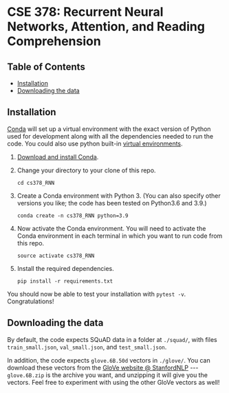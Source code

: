 # CSE 378: Recurrent Neural Networks, Attention, and Reading Comprehension

## Table of Contents

- [Installation](#installation)
- [Downloading the data](#downloading-the-data)

## Installation

[Conda](https://conda.io/) will set up a virtual environment with the exact version of Python
used for development along with all the dependencies needed to run the code. 
You could also use python built-in [virtual environments](https://docs.python.org/3/library/venv.html).

1.  [Download and install Conda](https://conda.io/docs/download.html).

2.  Change your directory to your clone of this repo.

    ```
    cd cs378_RNN
    ```

3.  Create a Conda environment with Python 3. (You can also specify other versions you like; the code has been tested on Python3.6 and 3.9.)

    ```
    conda create -n cs378_RNN python=3.9
    ```

4.  Now activate the Conda environment.
    You will need to activate the Conda environment in each terminal in which you 
    want to run code from this repo.

    ```
    source activate cs378_RNN
    ```

5.  Install the required dependencies.

    ```
    pip install -r requirements.txt
    ```
    

You should now be able to test your installation with `pytest -v`.  Congratulations!

## Downloading the data

By default, the code expects SQuAD data in a folder at `./squad/`, with files 
`train_small.json`, `val_small.json`, and `test_small.json`.

In addition, the code expects `glove.6B.50d` vectors in `./glove/`. You can download
these vectors from the [GloVe website @ StanfordNLP](https://nlp.stanford.edu/projects/glove/) ---
`glove.6B.zip` is the archive you want, and unzipping it will give you the vectors. Feel free to
experiment with using the other GloVe vectors as well!

